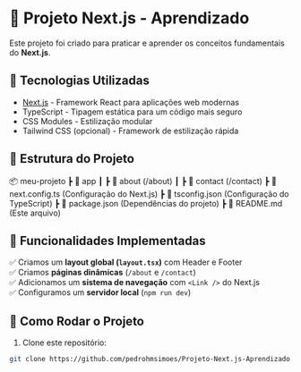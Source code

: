 # 🚀 Projeto Next.js - Aprendizado

Este projeto foi criado para praticar e aprender os conceitos fundamentais do **Next.js**.


## 📌 Tecnologias Utilizadas
- [Next.js](https://nextjs.org/) - Framework React para aplicações web modernas
- TypeScript - Tipagem estática para um código mais seguro
- CSS Modules - Estilização modular
- Tailwind CSS (opcional) - Framework de estilização rápida

## 📂 Estrutura do Projeto

📦 meu-projeto
┣ 📂 app
┃ ┣ 📂 about (/about)
┃ ┣ 📂 contact (/contact)
┣ 📜 next.config.ts (Configuração do Next.js)
┣ 📜 tsconfig.json (Configuração do TypeScript)
┣ 📜 package.json (Dependências do projeto)
┣ 📜 README.md (Este arquivo)

## 🎯 Funcionalidades Implementadas
✅ Criamos um **layout global (`layout.tsx`)** com Header e Footer  
✅ Criamos **páginas dinâmicas** (`/about` e `/contact`)  
✅ Adicionamos um **sistema de navegação** com `<Link />` do Next.js  
✅ Configuramos um **servidor local** (`npm run dev`)  

## 🔧 Como Rodar o Projeto
1. Clone este repositório:
  ```sh
  git clone https://github.com/pedrohmsimoes/Projeto-Next.js-Aprendizado.git
